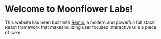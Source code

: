 # Welcome to Moonflower Labs!

This website has been built with [Remix](https://remix.run/docs), a modern and powerfull full stack React framework that makes building user focused interactive UI's a piece of cake.
